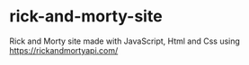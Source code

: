 # rick-and-morty-site
Rick and Morty site made with JavaScript, Html and Css using https://rickandmortyapi.com/
